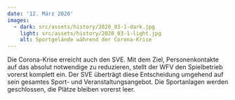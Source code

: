 ```yaml
---
date: '12. März 2020'
images:
  - dark: src/assets/history/2020_03-1-dark.jpg
    light: src/assets/history/2020_03-1-light.jpg
    alt: Sportgelände während der Corona-Krise
---
```


Die Corona-Krise erreicht auch den SVE. Mit dem Ziel, Personenkontakte auf das absolut notwendige zu reduzieren, stellt der WFV den Spielbetrieb vorerst komplett ein. Der SVE überträgt diese Entscheidung umgehend auf sein gesamtes Sport- und Veranstaltungsangebot. Die Sportanlagen werden geschlossen, die Plätze bleiben vorerst leer.
